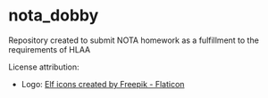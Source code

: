 # nota_dobby
Repository created to submit NOTA homework as a fulfillment to the requirements of HLAA


License attribution:
- Logo: <a href="https://www.flaticon.com/free-icons/elf" title="elf icons">Elf icons created by Freepik - Flaticon</a>

